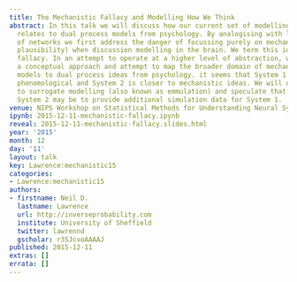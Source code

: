 ```yaml
---
title: The Mechanistic Fallacy and Modelling How We Think
abstract: In this talk we will discuss how our current set of modelling solutions
  relates to dual process models from psychology. By analogising with layered models
  of networks we first address the danger of focussing purely on mechanism (or biological
  plausibility) when discussion modelling in the brain. We term this idea the mechanistic
  fallacy. In an attempt to operate at a higher level of abstraction, we then take
  a conceptual approach and attempt to map the broader domain of mechanistic and phenomological
  models to dual process ideas from psychology. it seems that System 1 is closer to
  phenomological and System 2 is closer to mechanistic ideas. We will draw connections
  to surrogate modelling (also known as emmulation) and speculate that one role of
  System 2 may be to provide additional simulation data for System 1.
venue: NIPS Workshop on Statistical Methods for Understanding Neural Systems
ipynb: 2015-12-11-mechanistic-fallacy.ipynb
reveal: 2015-12-11-mechanistic-fallacy.slides.html
year: '2015'
month: 12
day: '11'
layout: talk
key: Lawrence:mechanistic15
categories:
- Lawrence:mechanistic15
authors:
- firstname: Neil D.
  lastname: Lawrence
  url: http://inverseprobability.com
  institute: University of Sheffield
  twitter: lawrennd
  gscholar: r3SJcvoAAAAJ
published: 2015-12-11
extras: []
errata: []
---
```

